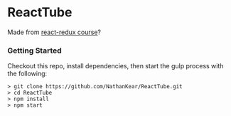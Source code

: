 # ReactTube

Made from [react-redux course](https://www.udemy.com/react-redux/)?

### Getting Started

Checkout this repo, install dependencies, then start the gulp process with the following:

```
> git clone https://github.com/NathanKear/ReactTube.git
> cd ReactTube
> npm install
> npm start
```